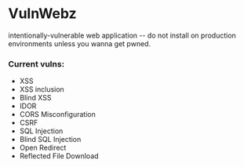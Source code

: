# VulnWebz
intentionally-vulnerable web application -- do not install on production environments unless you wanna get pwned.


### Current vulns:
- XSS
- XSS inclusion
- Blind XSS
- IDOR
- CORS Misconfiguration
- CSRF
- SQL Injection
- Blind SQL Injection
- Open Redirect
- Reflected File Download
